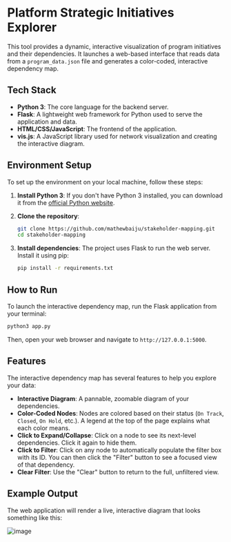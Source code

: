 # Platform Strategic Initiatives Explorer

This tool provides a dynamic, interactive visualization of program initiatives and their dependencies. It launches a web-based interface that reads data from a `program_data.json` file and generates a color-coded, interactive dependency map.

## Tech Stack

*   **Python 3**: The core language for the backend server.
*   **Flask**: A lightweight web framework for Python used to serve the application and data.
*   **HTML/CSS/JavaScript**: The frontend of the application.
*   **vis.js**: A JavaScript library used for network visualization and creating the interactive diagram.

## Environment Setup

To set up the environment on your local machine, follow these steps:

1.  **Install Python 3**: If you don't have Python 3 installed, you can download it from the [official Python website](https://www.python.org/downloads/).

2.  **Clone the repository**:
    ```bash
    git clone https://github.com/mathewbaiju/stakeholder-mapping.git
    cd stakeholder-mapping
    ```
3.  **Install dependencies**: The project uses Flask to run the web server. Install it using pip:
    ```bash
    pip install -r requirements.txt
    ```

## How to Run

To launch the interactive dependency map, run the Flask application from your terminal:

```bash
python3 app.py
```

Then, open your web browser and navigate to `http://127.0.0.1:5000`.

## Features

The interactive dependency map has several features to help you explore your data:

*   **Interactive Diagram**: A pannable, zoomable diagram of your dependencies.
*   **Color-Coded Nodes**: Nodes are colored based on their status (`On Track`, `Closed`, `On Hold`, etc.). A legend at the top of the page explains what each color means.
*   **Click to Expand/Collapse**: Click on a node to see its next-level dependencies. Click it again to hide them.
*   **Click to Filter**: Click on any node to automatically populate the filter box with its ID. You can then click the "Filter" button to see a focused view of that dependency.
*   **Clear Filter**: Use the "Clear" button to return to the full, unfiltered view.

## Example Output

The web application will render a live, interactive diagram that looks something like this:

![image](https://github.com/user-attachments/assets/b48dbb87-14af-4624-a6d6-4d1b09723329)

